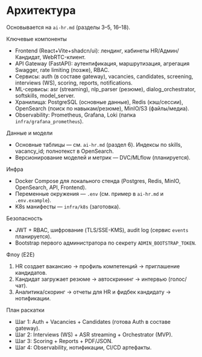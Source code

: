# Архитектура

Основывается на `ai-hr.md` (разделы 3–5, 16–18).

Ключевые компоненты
- Frontend (React+Vite+shadcn/ui): лендинг, кабинеты HR/Админ/Кандидат, WebRTC-клиент.
- API Gateway (FastAPI): аутентификация, маршрутизация, агрегация Swagger, rate limiting (позже), RBAC.
- Сервисы: auth (в составе gateway), vacancies, candidates, screening, interviews (WS), scoring, reports, notifications.
- ML-сервисы: asr (streaming), nlp_parser (резюме), dialog_orchestrator, softskills, model_server.
- Хранилища: PostgreSQL (основные данные), Redis (кэш/сессии), OpenSearch (поиск по навыкам/резюме), MinIO/S3 (файлы/медиа).
- Observability: Prometheus, Grafana, Loki (папка `infra/grafana_prometheus`).

Данные и модели
- Основные таблицы — см. `ai-hr.md` (раздел 6). Индексы по skills, vacancy_id; полнотекст в OpenSearch.
- Версионирование моделей и метрик — DVC/MLflow (планируется).

Инфра
- Docker Compose для локального стенда (Postgres, Redis, MinIO, OpenSearch, API, Frontend).
- Переменные окружения — `.env` (см. пример в `ai-hr.md` и `.env.example`).
- K8s манифесты — `infra/k8s` (заготовка).

Безопасность
- JWT + RBAC, шифрование (TLS/SSE-KMS), audit log (сервис `events` планируется).
- Bootstrap первого администратора по секрету `ADMIN_BOOTSTRAP_TOKEN`.

Флоу (E2E)
1) HR создает вакансию → профиль компетенций → приглашение кандидатов.
2) Кандидат загружает резюме → автоскрининг → интервью (голос/чат).
3) Аналитика/скоринг → отчеты для HR и фидбек кандидату → нотификации.

План раскатки
- Шаг 1: Auth + Vacancies + Candidates (готова Auth в составе gateway).
- Шаг 2: Interviews (WS) + ASR streaming + Orchestrator (MVP).
- Шаг 3: Scoring + Reports + PDF/JSON.
- Шаг 4: Observability, нотификации, CI/CD артефакты.
